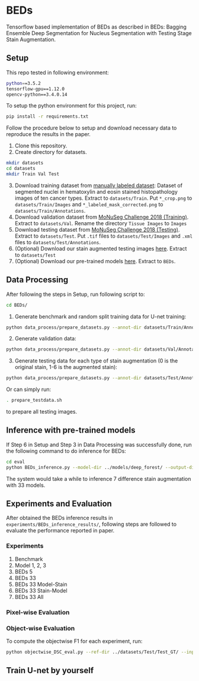 # BEDs
Tensorflow based implementation of BEDs as described in BEDs: Bagging Ensemble Deep Segmentation for Nucleus Segmentation with Testing Stage Stain Augmentation.

## Setup
This repo tested in following environment:
```bash
python==3.5.2
tensorflow-gpu==1.12.0
opencv-python==3.4.0.14
```
To setup the python environment for this project, run:
```bash
pip install -r requirements.txt
```
Follow the procedure below to setup and download necessary data to reproduce the results in the paper.
1. Clone this repository.
2. Create directory for datasets.
```bash
mkdir datasets
cd datasets
mkdir Train Val Test
```
3. Download training dataset from [manually labeled dataset](https://app.box.com/s/fz425ixs15kf56ghbnpxng1es6m7v2oh): Dataset of segmented nuclei in hematoxylin and eosin stained histopathology images of ten cancer types. Extract to `datasets/Train`. Put `*_crop.png` to `datasets/Train/Images` and `*_labeled_mask_corrected.png` to `datasets/Train/Annotations`.
3. Download validation dataset from [MoNuSeg Challenge 2018 (Training)](https://drive.google.com/file/d/1JZN9Jq9km0rZNiYNEukE_8f0CsSK3Pe4/view). Extract to `datasets/Val`. Rename the directory `Tissue Images` to `Images`
4. Download testing dataset from [MoNuSeg Challenge 2018 (Testing)](https://drive.google.com/file/d/1NKkSQ5T0ZNQ8aUhh0a8Dt2YKYCQXIViw/view). Extract to `datasets/Test`. Put `.tif` files to `datasets/Test/Images` and `.xml` files to `datasets/Test/Annotations`.
5. (Optional) Download our stain augmented testing images [here](https://drive.google.com/file/d/1VvFbE0kKD85rLZjK0T1L4Rh0NR4Xfbt7/view?usp=sharing). Extract to `datasets/Test`
6. (Optional) Download our pre-trained models [here](https://drive.google.com/file/d/13mx5xXMtHRQ7iUJuPJCtnL9RaV_2vW2y/view?usp=sharing). Extract to `BEDs`.

## Data Processing

After following the steps in Setup, run following script to:
```bash
cd BEDs/
```
1. Generate benchmark and random split training data for U-net training:
```bash
python data_process/prepare_datasets.py --annot-dir datasets/Train/Annotations/ --output-dir datasets/Train/deep_forest/ --stage train --subset-num 33 datasets/Train/Images/
```
2. Generate validation data:
```bash
python data_process/prepare_datasets.py --annot-dir datasets/Val/Annotations/ --output-dir datasets/Val/Val/ --stage val datasets/Val/Images/
```
3. Generate testing data for each type of stain augmentation (0 is the original stain, 1-6 is the augmented stain):
```bash
python data_process/prepare_datasets.py --annot-dir datasets/Test/Annotation/ --output-dir datasets/Test/Test_pairs/0/ --stage test datasets/Test/Images_stainNormed/0/
```
Or can simply run:
```bash
. prepare_testdata.sh
```
to prepare all testing images.

## Inference with pre-trained models
If Step 6 in Setup and Step 3 in Data Processing was successfully done, run the following command to do inference for BEDs:
```bash
cd eval
python BEDs_inference.py --model-dir ../models/deep_forest/ --output-dir ../experiments/BEDs_inference_results/ ../datasets/Test/Test_pairs/
```
The system would take a while to inference 7 difference stain augmentation with 33 models.

## Experiments and Evaluation
After obtained the BEDs inference results in `experiments/BEDs_inference_results/`, following steps are followed to evaluate the performance reported in paper.


### Experiments
1. Benchmark
2. Model 1, 2, 3
3. BEDs 5
4. BEDs 33
5. BEDs 33 Model-Stain
6. BEDs 33 Stain-Model
7. BEDs 33 All

### Pixel-wise Evaluation

### Object-wise Evaluation
To compute the objectwise F1 for each experiment, run:
```bash
python objectwise_DSC_eval.py --ref-dir ../datasets/Test/Test_GT/ --input-dir ../experiments/fusing_results/EXPERIMENT_DIR/ --output-dir ../experiments/objectwise_F1/
```

## Train U-net by yourself

